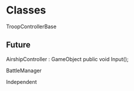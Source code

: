 # Classes

TroopControllerBase
  

## Future
AirshipController : GameObject
  public void Input();

BattleManager

Independent